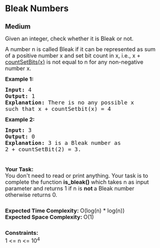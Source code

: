 # Bleak Numbers
## Medium
<div class="problems_problem_content__Xm_eO"><p><span style="font-size:18px">Given an integer, check whether it is Bleak or not. </span></p>

<p><span style="font-size:18px">A number n is called Bleak if it can be represented as sum of a positive number x and set bit count in x, i.e., x + <a href="http://www.geeksforgeeks.org/count-set-bits-in-an-integer/">countSetBits(x)</a> is not equal to n for any non-negative number x.</span></p>

<p><span style="font-size:18px"><strong>Example 1:</strong></span></p>

<pre><span style="font-size:18px"><strong>Input: </strong>4
<strong>Output: </strong>1
<strong>Explanation: </strong>There is no any possible x
such that x + countSetbit(x) = 4</span>
</pre>

<p><span style="font-size:18px"><strong>Example 2:</strong></span></p>

<pre><span style="font-size:18px"><strong>Input:</strong>&nbsp;3
<strong>Output: </strong>0
<strong>Explanation:</strong>&nbsp;3 is a Bleak number as 
2 + countSetBit(2) = 3.</span>
</pre>

<p>&nbsp;</p>

<p><span style="font-size:18px"><strong>Your Task:</strong><br>
You don't need to read or print anything. Your task is to complete the function&nbsp;<strong>is_bleak()</strong>&nbsp;which takes n as input parameter and returns 1 if&nbsp;n is <strong>not </strong>a Bleak number otherwise returns 0.</span><br>
&nbsp;</p>

<p><span style="font-size:18px"><strong>Expected Time Complexity:&nbsp;</strong>O(log(n) * log(n))<br>
<strong>Expected Space Complexity: </strong>O(1)</span><br>
&nbsp;</p>

<p><span style="font-size:18px"><strong>Constraints:</strong><br>
1 &lt;= n &lt;= 10<sup>4</sup></span></p>
</div>
